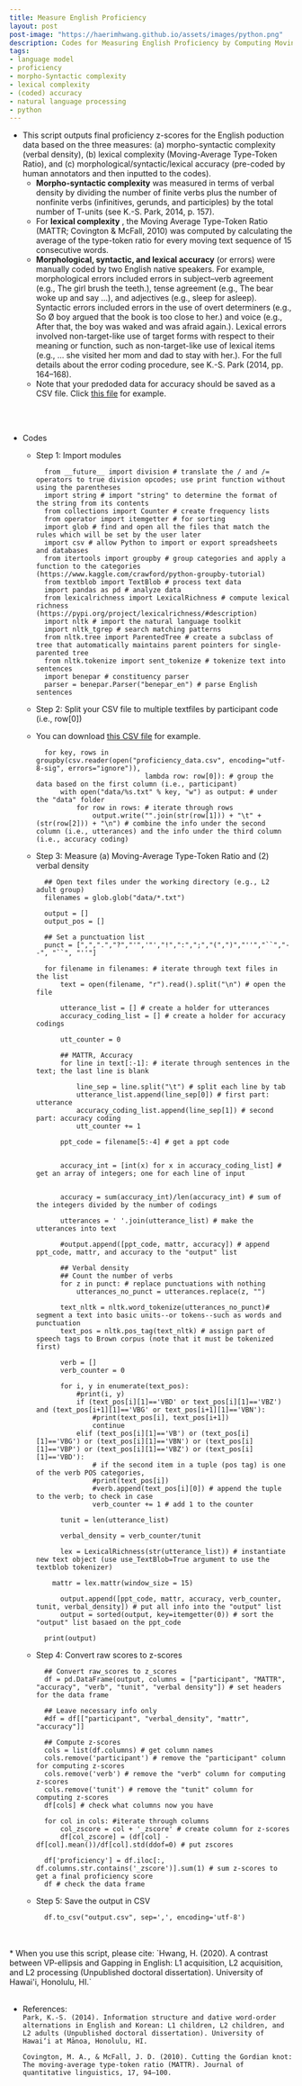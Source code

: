 ```yaml
---
title: Measure English Proficiency
layout: post
post-image: "https://haerimhwang.github.io/assets/images/python.png"
description: Codes for Measuring English Proficiency by Computing Moving-Average Type-Token Ratio for Lexical Complexity and Verbal Density for Morpho-Syntactic Complexity and by Reading in Pre-coded Accuracy Data
tags:
- language model 
- proficiency 
- morpho-Syntactic complexity 
- lexical complexity 
- (coded) accuracy
- natural language processing
- python
---
```


* This script outputs final proficiency z-scores for the English poduction data based on the three measures: (a) morpho-syntactic complexity (verbal density), (b) lexical complexity (Moving-Average Type-Token Ratio), and (c) morphological/syntactic/lexical accuracy (pre-coded by human annotators and then inputted to the codes).   
    * **Morpho-syntactic complexity** was measured in terms of verbal density by dividing the number of finite verbs plus the number of nonfinite verbs (infinitives, gerunds, and participles) by the total number of T-units (see K.-S. Park, 2014, p. 157).
    * For **lexical complexity** , the Moving Average Type-Token Ratio (MATTR; Covington & McFall, 2010) was computed by calculating the average of the type-token ratio for every moving text sequence of 15 consecutive words.
    * **Morphological, syntactic, and lexical accuracy** (or errors) were manually coded by two English native speakers. For example, morphological errors included errors in subject–verb agreement (e.g., The girl brush the teeth.), tense agreement (e.g., The bear woke up and say …), and adjectives (e.g., sleep for asleep). Syntactic errors included errors in the use of overt determiners (e.g., So Ø boy argued that the book is too close to her.) and voice (e.g., After that, the boy was waked and was afraid again.). Lexical errors involved non-target-like use of target forms with respect to their meaning or function, such as non-target-like use of lexical items (e.g., … she visited her mom and dad to stay with her.). For the full details about the error coding procedure, see K.-S. Park (2014, pp. 164–168).
    * Note that your predoded data for accuracy should be saved as a CSV file. Click [this file](https://haerimhwang.github.io/assets/python/proficiency_data.csv) for example.<br>
<br>
<br>

* Codes
    
    * Step 1: Import modules
        
            from __future__ import division # translate the / and /= operators to true division opcodes; use print function without using the parentheses
            import string # import "string" to determine the format of the string from its contents
            from collections import Counter # create frequency lists
            from operator import itemgetter # for sorting
            import glob # find and open all the files that match the rules which will be set by the user later
            import csv # allow Python to import or export spreadsheets and databases 
            from itertools import groupby # group categories and apply a function to the categories (https://www.kaggle.com/crawford/python-groupby-tutorial)
            from textblob import TextBlob # process text data
            import pandas as pd # analyze data
            from lexicalrichness import LexicalRichness # compute lexical richness (https://pypi.org/project/lexicalrichness/#description)
            import nltk # import the natural language toolkit
            import nltk_tgrep # search matching patterns
            from nltk.tree import ParentedTree # create a subclass of tree that automatically maintains parent pointers for single-parented tree 
            from nltk.tokenize import sent_tokenize # tokenize text into sentences
            import benepar # constituency parser
            parser = benepar.Parser("benepar_en") # parse English sentences        
        
    * Step 2: Split your CSV file to multiple textfiles by participant code (i.e., row\[0\])
    * You can download [this CSV file](https://haerimhwang.github.io/assets/python/proficiency_data.csv) for example.
        
            for key, rows in groupby(csv.reader(open("proficiency_data.csv", encoding="utf-8-sig", errors="ignore")), 
                                     lambda row: row[0]): # group the data based on the first column (i.e., participant)
                with open("data/%s.txt" % key, "w") as output: # under the "data" folder
                    for row in rows: # iterate through rows
                        output.write("".join(str(row[1])) + "\t" + (str(row[2])) + "\n") # combine the info under the second column (i.e., utterances) and the info under the third column (i.e., accuracy coding)
                  
    * Step 3: Measure (a) Moving-Average Type-Token Ratio and (2) verbal density
        
            ## Open text files under the working directory (e.g., L2 adult group)
            filenames = glob.glob("data/*.txt")
            
            output = [] 
            output_pos = []
            
            ## Set a punctuation list
            punct = [",",".","?","'",'"',"!",":",";","(",")","''","``","--", "``", "''"]
            
            for filename in filenames: # iterate through text files in the list
                text = open(filename, "r").read().split("\n") # open the file
            
                utterance_list = [] # create a holder for utterances
                accuracy_coding_list = [] # create a holder for accuracy codings
            
                utt_counter = 0
            
                ## MATTR, Accuracy
                for line in text[:-1]: # iterate through sentences in the text; the last line is blank
            
                    line_sep = line.split("\t") # split each line by tab
                    utterance_list.append(line_sep[0]) # first part: utterance
                    accuracy_coding_list.append(line_sep[1]) # second part: accuracy coding
                    utt_counter += 1
            
                ppt_code = filename[5:-4] # get a ppt code
            
            
                accuracy_int = [int(x) for x in accuracy_coding_list] # get an array of integers; one for each line of input
            
            
                accuracy = sum(accuracy_int)/len(accuracy_int) # sum of the integers divided by the number of codings
            
                utterances = ' '.join(utterance_list) # make the utterances into text
            
                #output.append([ppt_code, mattr, accuracy]) # append ppt_code, mattr, and accuracy to the "output" list
            
                ## Verbal density
                ## Count the number of verbs
                for z in punct: # replace punctuations with nothing 
                    utterances_no_punct = utterances.replace(z, "")
            
                text_nltk = nltk.word_tokenize(utterances_no_punct)# segment a text into basic units--or tokens--such as words and punctuation
                text_pos = nltk.pos_tag(text_nltk) # assign part of speech tags to Brown corpus (note that it must be tokenized first)
            
                verb = []
                verb_counter = 0 
            
                for i, y in enumerate(text_pos):
                    #print(i, y)
                    if (text_pos[i][1]=='VBD' or text_pos[i][1]=='VBZ') and (text_pos[i+1][1]=='VBG' or text_pos[i+1][1]=='VBN'):
                        #print(text_pos[i], text_pos[i+1])
                        continue
                    elif (text_pos[i][1]=='VB') or (text_pos[i][1]=='VBG') or (text_pos[i][1]=='VBN') or (text_pos[i][1]=='VBP') or (text_pos[i][1]=='VBZ') or (text_pos[i][1]=='VBD'):
                        # if the second item in a tuple (pos tag) is one of the verb POS categories,
                        #print(text_pos[i])
                        #verb.append(text_pos[i][0]) # append the tuple to the verb; to check in case
                        verb_counter += 1 # add 1 to the counter    
            
                tunit = len(utterance_list) 
            
                verbal_density = verb_counter/tunit
            
                lex = LexicalRichness(str(utterance_list)) # instantiate new text object (use use_TextBlob=True argument to use the textblob tokenizer)
            
              mattr = lex.mattr(window_size = 15)
            
                output.append([ppt_code, mattr, accuracy, verb_counter, tunit, verbal_density]) # put all info into the "output" list
                output = sorted(output, key=itemgetter(0)) # sort the "output" list basaed on the ppt_code
            
            print(output)
   
    * Step 4: Convert raw scores to z-scores
        
            ## Convert raw_scores to z_scores
            df = pd.DataFrame(output, columns = ["participant", "MATTR", "accuracy", "verb", "tunit", "verbal density"]) # set headers for the data frame
            
            ## Leave necessary info only
            #df = df[["participant", "verbal_density", "mattr", "accuracy"]]
            
            ## Compute z-scores
            cols = list(df.columns) # get column names
            cols.remove('participant') # remove the "participant" column for computing z-scores
            cols.remove('verb') # remove the "verb" column for computing z-scores
            cols.remove('tunit') # remove the "tunit" column for computing z-scores
            df[cols] # check what columns now you have
            
            for col in cols: #iterate through columns
                col_zscore = col + '_zscore' # create column for z-scores
                df[col_zscore] = (df[col] - df[col].mean())/df[col].std(ddof=0) # put zscores
            
            df['proficiency'] = df.iloc[:, df.columns.str.contains('_zscore')].sum(1) # sum z-scores to get a final proficiency score
            df # check the data frame
     
    * Step 5: Save the output in CSV
        
            df.to_csv("output.csv", sep=',', encoding='utf-8')

<br>
<br>
* When you use this script, please cite:  
    `Hwang, H. (2020). A contrast between VP-ellipsis and Gapping in English: L1 acquisition, L2 acquisition, and L2 processing (Unpublished doctoral dissertation). University of Hawai'i, Honolulu, HI.`  
<br>
<br>      
      
    
* References:  
   `Park, K.-S. (2014). Information structure and dative word‑order alternations in English and Korean: L1 children, L2 children, and L2 adults (Unpublished doctoral dissertation). University of Hawai‘i at Mānoa, Honolulu, HI.`  
   
   `Covington, M. A., & McFall, J. D. (2010). Cutting the Gordian knot: The moving-average type-token ratio (MATTR). Journal of quantitative linguistics, 17, 94–100.`
